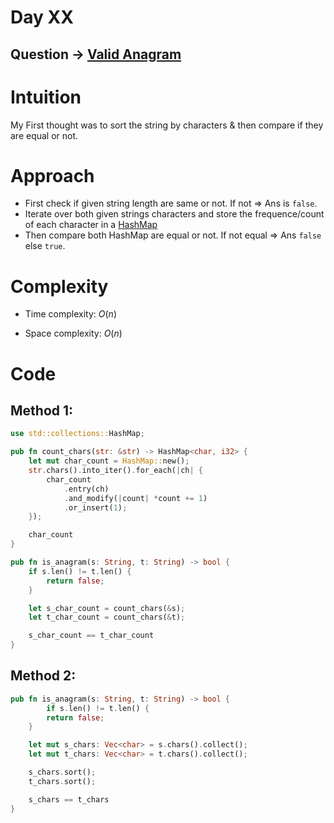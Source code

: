 # Day XX

## Question -> [Valid Anagram](https://leetcode.com/problems/valid-anagram)

# Intuition

My First thought was to sort the string by characters & then compare if they are equal or not.

# Approach

- First check if given string length are same or not. If not => Ans is `false`.
- Iterate over both given strings characters and store the frequence/count of each character in a [HashMap](https://doc.rust-lang.org/std/collections/struct.HashMap.html)
- Then compare both HashMap are equal or not. If not equal => Ans `false` else `true`.

# Complexity

- Time complexity: $O(n)$

- Space complexity: $O(n)$

# Code

## Method 1:

```rust
use std::collections::HashMap;

pub fn count_chars(str: &str) -> HashMap<char, i32> {
    let mut char_count = HashMap::new();
    str.chars().into_iter().for_each(|ch| {
        char_count
            .entry(ch)
            .and_modify(|count| *count += 1)
            .or_insert(1);
    });

    char_count
}

pub fn is_anagram(s: String, t: String) -> bool {
    if s.len() != t.len() {
        return false;
    }

    let s_char_count = count_chars(&s);
    let t_char_count = count_chars(&t);

    s_char_count == t_char_count
}
```

## Method 2:

```rust
pub fn is_anagram(s: String, t: String) -> bool {
        if s.len() != t.len() {
        return false;
    }

    let mut s_chars: Vec<char> = s.chars().collect();
    let mut t_chars: Vec<char> = t.chars().collect();

    s_chars.sort();
    t_chars.sort();

    s_chars == t_chars
}
```
